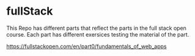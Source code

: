 # fullStack
This Repo has different parts that reflect the parts in the full stack open course.
Each part has different exersices testing the material of the part.

https://fullstackopen.com/en/part0/fundamentals_of_web_apps